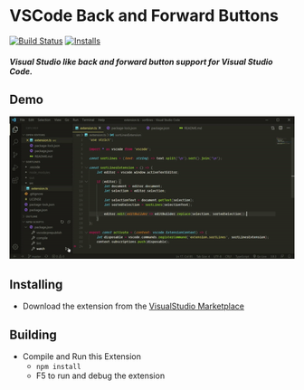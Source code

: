 # VSCode Back and Forward Buttons
[![Build Status](https://dev.azure.com/bfirman/bfirman/_apis/build/status/BaileyFirman.vscode-back-forward-buttons%20?branchName=master)](https://dev.azure.com/bfirman/bfirman/_build/latest?definitionId=2&branchName=master)
[![Installs](https://vsmarketplacebadge.apphb.com/installs-short/baileyfirman.vscode-back-forward-buttons.svg)](https://vsmarketplacebadge.apphb.com/installs-short/baileyfirman.vscode-back-forward-buttons.svg)


##### Visual Studio like back and forward button support for Visual Studio Code.

## Demo

![demo](demo.gif)

## Installing

- Download the extension from the [VisualStudio Marketplace](https://marketplace.visualstudio.com/items?itemName=baileyfirman.vscode-back-forward-buttons)

## Building
- Compile and Run this Extension
  - `npm install`
  - F5 to run and debug the extension
